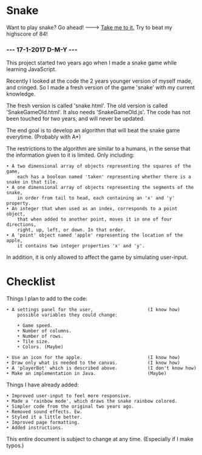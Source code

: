 # Snake

Want to play snake? Go ahead! ---> [Take me to it.](https://tombez.github.io/snake/snake.html)
Try to beat my highscore of 84!

### --- 17-1-2017 D-M-Y ---

This project started two years ago when I made a snake game while learning JavaScript.

Recently I looked at the code the 2 years younger version of myself made, and cringed.
So I made a fresh version of the game 'snake' with my current knowledge.

The fresh version is called 'snake.html'.
The old version is called 'SnakeGameOld.html'.
	It also needs 'SnakeGameOld.js'.
	The code has not been touched for two years, and will never be updated.

The end goal is to develop an algorithm that will beat the snake game everytime.
	(Probably with A*)

The restrictions to the algorithm are similar to a humans,
in the sense that the information given to it is limited.
Only including:

	‣ A two dimensional array of objects representing the squares of the game,
		each has a boolean named 'taken' representing whether there is a snake in that tile.
	‣ A one dimensional array of objects representing the segments of the snake,
		in order from tail to head, each containing an 'x' and 'y' property.
	‣ An integer that when used as an index, corresponds to a point object,
		that when added to another point, moves it in one of four directions,
		right, up, left, or down. In that order.
	‣ A 'point' object named 'apple' representing the location of the apple,
		it contains two integer properties 'x' and 'y'.
		
In addition, it is only allowed to affect the game by simulating user-input.

# Checklist
Things I plan to add to the code:

	‣ A settings panel for the user,					(I know how)
		possible variables they could change:

		‣ Game speed.
		‣ Number of columns.
		‣ Number of rows.
		‣ Tile size.
		‣ Colors. (Maybe)

	‣ Use an icon for the apple.						(I know how)
	‣ Draw only what is needed to the canvas.			(I know how)
	‣ A 'playerBot' which is described above.			(I don't know how)
	‣ Make an implementation in Java.					(Maybe)
	
Things I have already added:
	
	‣ Improved user-input to feel more responsive.
	‣ Made a 'rainbow mode', which draws the snake rainbow colored.
	‣ Simpler code from the original two years ago.
	‣ Removed sound effects. Ew.
	‣ Styled it a little better.
	‣ Improved page formatting.
	‣ Added instructions.
	
This entire document is subject to change at any time. (Especially if I make typos.)
